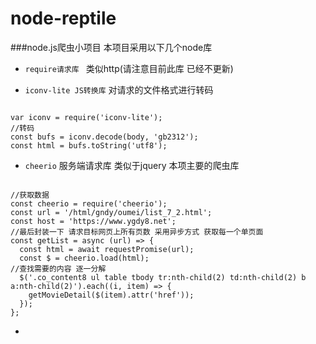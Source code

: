 # node-reptile
###node.js爬虫小项目 
本项目采用以下几个node库

- ```require请求库 ```
 类似http(请注意目前此库 已经不更新)
 
 - ```iconv-lite JS转换库```
对请求的文件格式进行转码
```

var iconv = require('iconv-lite');
//转码
const bufs = iconv.decode(body, 'gb2312');
const html = bufs.toString('utf8');
```

- ```cheerio``` 服务端请求库 类似于jquery  本项主要的爬虫库
```

//获取数据
const cheerio = require('cheerio');
const url = '/html/gndy/oumei/list_7_2.html';
const host = 'https://www.ygdy8.net';
//最后封装一下 请求目标网页上所有页数 采用异步方式 获取每一个单页面
const getList = async (url) => {
  const html = await requestPromise(url);
  const $ = cheerio.load(html);
//查找需要的内容 逐一分解
  $('.co_content8 ul table tbody tr:nth-child(2) td:nth-child(2) b a:nth-child(2)').each((i, item) => {
    getMovieDetail($(item).attr('href'));
  });
};
```
- 
